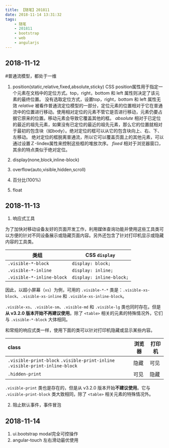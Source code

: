 ```yaml
---
title: 【随笔】201811
date: 2018-11-14 13:31:32
tags: 
    - 随笔
    - 201811
    - bootstrap
    - web
    - angularjs
---
```


## 2018-11-12

#普通流模型，都处于一维

1. position(static,relative,fixed,absolute,sticky)
    CSS position属性用于指定一个元素在文档中的定位方式。top，right，bottom 和 left 属性则决定了该元素的最终位置。
    没有选取定位方式，设置top，right，bottom 和 left 属性无效
    *relative*
    被看作普通流定位模型的一部分，定位元素的位置相对于它在普通流中的位置进行移动。使用相对定位的元素不管它是否进行移动，元素仍要占据它原来的位置。移动元素会导致它覆盖其他的框。
    *absolute*
    相对于已定位的最近的祖先元素，如果没有已定位的最近的祖先元素，那么它的位置就相对于最初的包含块（如body）。绝对定位的框可以从它的包含块向上、右、下、左移动。
    绝对定位的框脱离普通流，所以它可以覆盖页面上的其他元素，可以通过设置Ｚ-Iindex属性来控制这些框的堆放次序。
    *fixed*
    相对于浏览器窗口，其余的特点类似于绝对定位。


2. display(none,block,inline-block)


3. overflow(auto,visible,hidden,scroll)


4. 百分比(100%) 
5. float



## 2018-11-13

1. 响应式工具

为了加快对移动设备友好的页面开发工作，利用媒体查询功能并使用这些工具类可以方便的针对不同设备展示或隐藏页面内容。另外还包含了针对打印机显示或隐藏内容的工具类。

| 类组                      | CSS `display`            |
| ------------------------- | ------------------------ |
| `.visible-*-block`        | `display: block;`        |
| `.visible-*-inline`       | `display: inline;`       |
| `.visible-*-inline-block` | `display: inline-block;` |

因此，以超小屏幕（`xs`）为例，可用的 `.visible-*-*` 类是：`.visible-xs-block`、`.visible-xs-inline` 和 `.visible-xs-inline-block`。

`.visible-xs`、`.visible-sm`、`.visible-md` 和 `.visible-lg` 类也同时存在。但是**从 v3.2.0 版本开始不再建议使用**。除了 `<table>` 相关的元素的特殊情况外，它们与 `.visible-*-block` 大体相同。

和常规的响应式类一样，使用下面的类可以针对打印机隐藏或显示某些内容。

| class                                                        | 浏览器 | 打印机 |
| :----------------------------------------------------------- | ------ | ------ |
| `.visible-print-block`              `.visible-print-inline`              `.visible-print-inline-block` | 隐藏   | 可见   |
| `.hidden-print`                                              | 可见   | 隐藏   |

`.visible-print` 类也是存在的，但是从 v3.2.0 版本开始**不建议使用**。它与 `.visible-print-block` 类大致相同，除了 `<table>` 相关元素的特殊情况外。

2. 阻止默认事件，事件冒泡



## 2018-11-14

1. ui.bootstrap modal完全可控操作
2. angular-touch 左右滑动最优使用